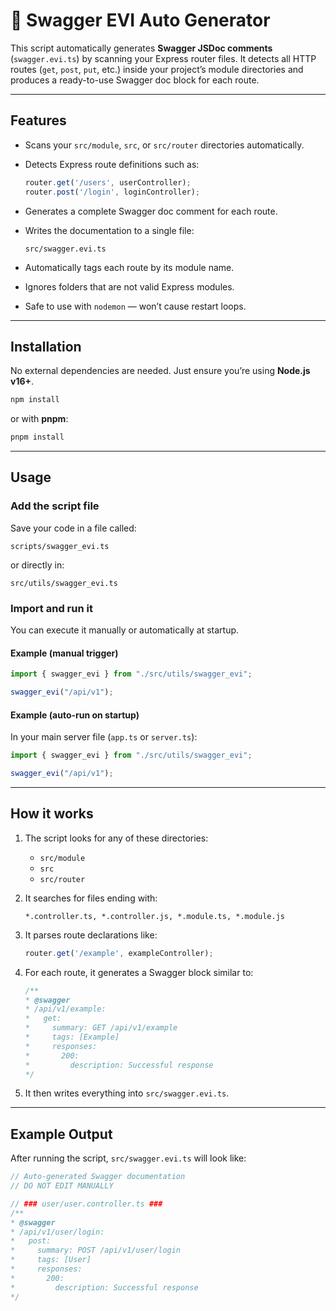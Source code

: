 # 🧩 Swagger EVI Auto Generator

This script automatically generates **Swagger JSDoc comments** (`swagger.evi.ts`) by scanning your Express router files.
It detects all HTTP routes (`get`, `post`, `put`, etc.) inside your project’s module directories and produces a ready-to-use Swagger doc block for each route.

---

## Features

* Scans your `src/module`, `src`, or `src/router` directories automatically.
* Detects Express route definitions such as:

  ```ts
  router.get('/users', userController);
  router.post('/login', loginController);
  ```
* Generates a complete Swagger doc comment for each route.
* Writes the documentation to a single file:

  ```
  src/swagger.evi.ts
  ```
* Automatically tags each route by its module name.
* Ignores folders that are not valid Express modules.
* Safe to use with `nodemon` — won’t cause restart loops.

---

## Installation

No external dependencies are needed.
Just ensure you’re using **Node.js v16+**.

```bash
npm install
```

or with **pnpm**:

```bash
pnpm install
```

---

## Usage

### Add the script file

Save your code in a file called:

```
scripts/swagger_evi.ts
```

or directly in:

```
src/utils/swagger_evi.ts
```

### Import and run it

You can execute it manually or automatically at startup.

#### Example (manual trigger)

```ts
import { swagger_evi } from "./src/utils/swagger_evi";

swagger_evi("/api/v1");
```

#### Example (auto-run on startup)

In your main server file (`app.ts` or `server.ts`):

```ts
import { swagger_evi } from "./src/utils/swagger_evi";

swagger_evi("/api/v1");
```

---

## How it works

1. The script looks for any of these directories:

   * `src/module`
   * `src`
   * `src/router`

2. It searches for files ending with:

   ```
   *.controller.ts, *.controller.js, *.module.ts, *.module.js
   ```

3. It parses route declarations like:

   ```ts
   router.get('/example', exampleController);
   ```

4. For each route, it generates a Swagger block similar to:

   ```ts
   /**
   * @swagger
   * /api/v1/example:
   *   get:
   *     summary: GET /api/v1/example
   *     tags: [Example]
   *     responses:
   *       200:
   *         description: Successful response
   */
   ```

5. It then writes everything into `src/swagger.evi.ts`.

---

## Example Output

After running the script, `src/swagger.evi.ts` will look like:

```ts
// Auto-generated Swagger documentation
// DO NOT EDIT MANUALLY

// ### user/user.controller.ts ###
/**
* @swagger
* /api/v1/user/login:
*   post:
*     summary: POST /api/v1/user/login
*     tags: [User]
*     responses:
*       200:
*         description: Successful response
*/
```
